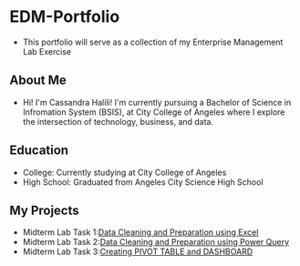 # EDM-Portfolio
- This portfolio will serve as a collection of my Enterprise Management Lab Exercise
## About Me
- Hi! I'm Cassandra Halili! I'm currently pursuing a Bachelor of Science in Infromation System (BSIS), at City College of Angeles where I explore the intersection of technology, business, and data.
## Education
- College: Currently studying at City College of Angeles
- High School: Graduated from Angeles City Science High School

## My Projects
- Midterm Lab Task 1:[Data Cleaning and Preparation using Excel](https://cmhalili.github.io/Midterm-Lab-Task-1/)
- Midterm Lab Task 2:[Data Cleaning and Preparation using Power Query](https://cmhalili.github.io/Midterm-Lab-Task-2/)
- Midterm Lab Task 3:[Creating PIVOT TABLE and DASHBOARD](https://cmhalili.github.io/Midterm-Lab-task-3/)
